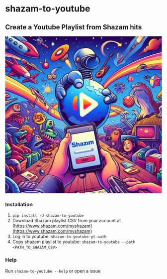 # shazam-to-youtube
## Create a Youtube Playlist from Shazam hits
![](shazam-to-youtube.jpeg)
### Installation
1. `pip install -U shazam-to-youtube`
2. Download Shazam playlist CSV from your account at [https://www.shazam.com/myshazam](https://www.shazam.com/myshazam)
3. Log in to youtube: `shazam-to-youtube-yt-auth`
4. Copy shazam playlist to youtube: `shazam-to-youtube --path <PATH_TO_SHAZAM_CSV>`

### Help
Run `shazam-to-youtube --help`
or open a issue
